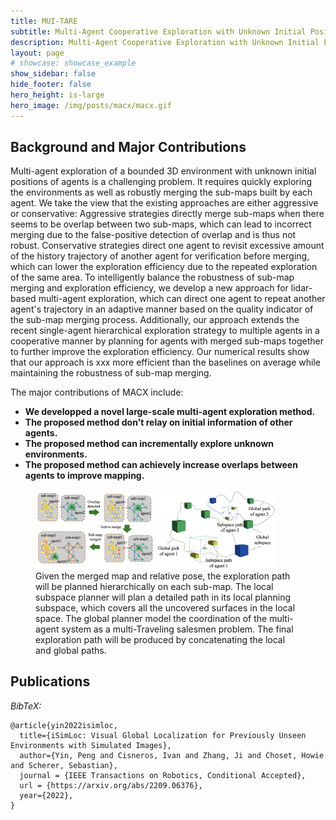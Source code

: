 ```yaml
---
title: MUI-TARE
subtitle: Multi-Agent Cooperative Exploration with Unknown Initial Position
description: Multi-Agent Cooperative Exploration with Unknown Initial Position
layout: page
# showcase: showcase_example
show_sidebar: false
hide_footer: false
hero_height: is-large
hero_image: /img/posts/macx/macx.gif
---
```

## Background and Major Contributions

Multi-agent exploration of a bounded 3D environment with unknown initial positions of agents is a challenging problem. It requires quickly exploring the environments as well as robustly merging the sub-maps built by each agent. We take the view that the existing approaches are either aggressive or conservative: Aggressive strategies directly merge sub-maps when there seems to be overlap between two sub-maps, which can lead to incorrect merging due to the false-positive detection of overlap and is thus not robust. Conservative strategies direct one agent to revisit excessive amount of the history trajectory of another agent for verification before merging, which can lower the exploration efficiency due to the repeated exploration of the same area. To intelligently balance the robustness of sub-map merging and exploration efficiency, we develop a new approach for lidar-based multi-agent exploration, which can direct one agent to repeat another agent's trajectory in an adaptive manner based on the quality indicator of the sub-map merging process. Additionally, our approach extends the recent single-agent hierarchical exploration strategy to multiple agents in a cooperative manner by planning for agents with merged sub-maps together to further improve the exploration efficiency. Our numerical results show that our approach is xxx more efficient than the baselines on average while maintaining the robustness of sub-map merging.

The major contributions of MACX include:

* **We developped a novel large-scale multi-agent exploration method.**
* **The proposed method don't relay on initial information of other agents.**
* **The proposed method can incrementally explore unknown environments.**
* **The proposed method can achievely increase overlaps between agents to improve mapping.**

<figure>
 <img src="/img/posts/macx/active1.png" style="width:45%" />
 <img src="/img/posts/macx/active2.png" style="width:45%" />
 <figcaption>
Given the merged map and relative pose, the exploration path will be planned hierarchically on each sub-map. The local subspace planner will plan a detailed path in its local planning subspace, which covers all the uncovered surfaces in the local space. The global planner model the coordination of the multi-agent system as a multi-Traveling salesmen problem. The final exploration path will be produced by concatenating the local and global paths.
 </figcaption>
</figure>

## Publications

*BibTeX:*
```
@article{yin2022isimloc,
  title={iSimLoc: Visual Global Localization for Previously Unseen Environments with Simulated Images},
  author={Yin, Peng and Cisneros, Ivan and Zhang, Ji and Choset, Howie and Scherer, Sebastian},
  journal = {IEEE Transactions on Robotics, Conditional Accepted},
  url = {https://arxiv.org/abs/2209.06376},
  year={2022},
}
```
<!-- ### Contact
* [Peng Yin](https://metaslam.github.io/): (hitmaxtom [at] gmail [dot] com) -->
